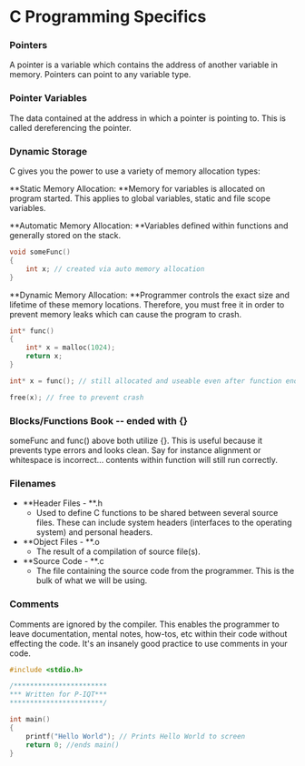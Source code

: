 # C Programming Specifics

### Pointers

A pointer is a variable which contains the address of another variable in memory. Pointers can point to any variable type.

### Pointer Variables

The data contained at the address in which a pointer is pointing to. This is called dereferencing the pointer.

### Dynamic Storage

C gives you the power to use a variety of memory allocation types:

**Static Memory Allocation: **Memory for variables is allocated on program started. This applies to global variables, static and file scope variables. 

**Automatic Memory Allocation: **Variables defined within functions and generally stored on the stack. 

```c
void someFunc() 
{
    int x; // created via auto memory allocation
}
```

**Dynamic Memory Allocation: **Programmer controls the exact size and lifetime of these memory locations. Therefore, you must free it in order to prevent memory leaks which can cause the program to crash. 

```c
int* func()
{
    int* x = malloc(1024);
    return x;
}

int* x = func(); // still allocated and useable even after function end

free(x); // free to prevent crash
```

### Blocks/Functions Book -- ended with {}

someFunc and func\(\) above both utilize {}. This is useful because it prevents type errors and looks clean. Say for instance alignment or whitespace is incorrect... contents within function will still run correctly. 

### Filenames

* **Header Files - **.h
  * Used to define C functions to be shared between several source files. These can include system headers \(interfaces to the operating system\) and personal headers. 
* **Object Files - **.o
  * The result of a compilation of source file\(s\). 
* **Source Code - **.c
  * The file containing the source code from the programmer. This is the bulk of what we will be using. 

### Comments

Comments are ignored by the compiler. This enables the programmer to leave documentation, mental notes, how-tos, etc within their code without effecting the code. It's an insanely good practice to use comments in your code. 

```c
#include <stdio.h>

/***********************
*** Written for P-IQT***
***********************/

int main()
{
    printf("Hello World"); // Prints Hello World to screen
    return 0; //ends main()
}
```



